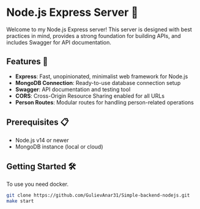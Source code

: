 # Node.js Express Server 🚀

Welcome to my Node.js Express server! This server is designed with best practices in mind, provides a strong foundation for building APIs, and includes Swagger for API documentation.

## Features 🌟

- **Express**: Fast, unopinionated, minimalist web framework for Node.js
- **MongoDB Connection**: Ready-to-use database connection setup
- **Swagger**: API documentation and testing tool
- **CORS**: Cross-Origin Resource Sharing enabled for all URLs
- **Person Routes**: Modular routes for handling person-related operations

## Prerequisites 📋

- Node.js v14 or newer
- MongoDB instance (local or cloud)

## Getting Started 🛠

To use you need docker.

```bash
git clone https://github.com/GulievAnar31/Simple-backend-nodejs.git
make start